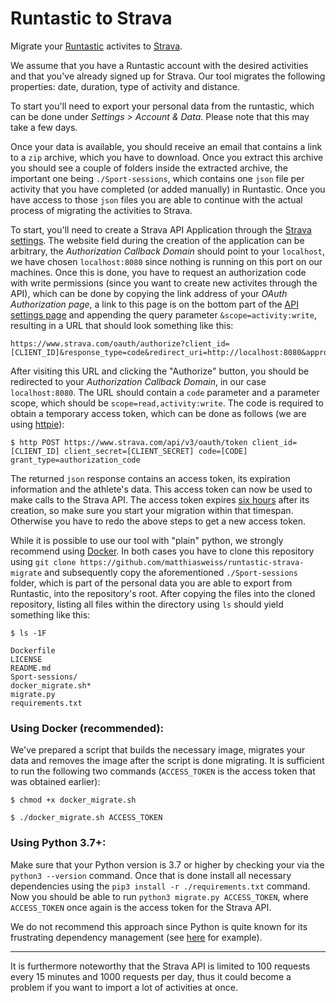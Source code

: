 # Runtastic to Strava

Migrate your [Runtastic](https://www.runtastic.com/) activites to [Strava](https://www.strava.com).

We assume that you have a Runtastic account with the desired activities and that you've already signed up for Strava. Our tool migrates the following properties: date, duration, type of activity and distance.

To start you'll need to export your personal data from the runtastic, which can be done under *Settings > Account & Data*. Please note that this may take a few days.

Once your data is available, you should receive an email that contains a link to a `zip` archive, which you have to download. Once you extract this archive you should see a couple of folders inside the extracted archive, the important one being `./Sport-sessions`, which contains one `json` file per activity that you have completed (or added manually) in Runtastic. Once you have access to those `json` files you are able to continue with the actual process of migrating the activities to Strava.

To start, you'll need to create a Strava API Application through the [Strava settings](https://www.strava.com/settings/api). The website field during the creation of the application can be arbitrary, the *Authorization Callback Domain* should point to your `localhost`, we have chosen `localhost:8080` since nothing is running on this port on our machines. Once this is done, you have to request an authorization code with write permissions (since you want to create new activites through the API), which can be done by copying the link address of your *OAuth Authorization page*, a link to this page is on the bottom part of the [API settings page](https://developers.strava.com/docs/authentication/) and appending the query parameter `&scope=activity:write`, resulting in a URL that should look something like this:

```
https://www.strava.com/oauth/authorize?client_id=[CLIENT_ID]&response_type=code&redirect_uri=http://localhost:8080&approval_prompt=force&scope=activity:write
```



After visiting this URL and clicking the "Authorize" button, you should be redirected to your *Authorization Callback Domain*, in our case `localhost:8080`. The URL should contain a `code` parameter and a parameter scope, which should be `scope=read,activity:write`. The code is required to obtain a temporary access token, which can be done as follows (we are using [httpie](https://httpie.org/)):

```
$ http POST https://www.strava.com/api/v3/oauth/token client_id=[CLIENT_ID] client_secret=[CLIENT_SECRET] code=[CODE] grant_type=authorization_code
```

The returned `json` response contains an access token, its expiration information and the athlete's data. This access token can now be used to make calls to the Strava API. The access token expires [six hours](https://developers.strava.com/docs/authentication/#:~:text=six%20hours) after its creation, so make sure you start your migration within that timespan. Otherwise you have to redo the above steps to get a new access token. 

While it is possible to use our tool with "plain" python, we strongly recommend using [Docker](https://www.docker.com/). In both cases you have to clone this repository using `git clone https://github.com/matthiasweiss/runtastic-strava-migrate` and subsequently copy the aforementioned `./Sport-sessions` folder, which is part of the personal data you are able to export from Runtastic, into the repository's root. After copying the files into the cloned repository, listing all files within the directory using `ls` should yield something like this:

```
$ ls -1F

Dockerfile
LICENSE
README.md
Sport-sessions/
docker_migrate.sh*
migrate.py
requirements.txt
```

### Using Docker (recommended):

We've prepared a script that builds the necessary image, migrates your data and removes the image after the script is done migrating. It is sufficient to run the following two commands (`ACCESS_TOKEN` is the access token that was obtained earlier):

```
$ chmod +x docker_migrate.sh

$ ./docker_migrate.sh ACCESS_TOKEN
```

### Using Python 3.7+:

Make sure that your Python version is 3.7 or higher by checking your via the `python3 --version` command. Once that is done install all necessary dependencies using the `pip3 install -r ./requirements.txt` command. Now you should be able to run `python3 migrate.py ACCESS_TOKEN`, where `ACCESS_TOKEN` once again is the access token for the Strava API.

We do not recommend this approach since Python is quite known for its frustrating dependency management (see [here](https://medium.com/knerd/the-nine-circles-of-python-dependency-hell-481d53e3e025) for example).

---

It is furthermore noteworthy that the Strava API is limited to 100 requests every 15 minutes and 1000 requests per day, thus it could become a problem if you want to import a lot of activities at once.